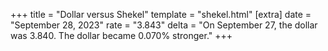 +++
title = "Dollar versus Shekel"
template = "shekel.html"
[extra]
date = "September 28, 2023"
rate = "3.843"
delta = "On September 27, the dollar was 3.840. The dollar became 0.070% stronger."
+++
